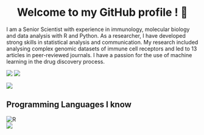 <h1 align="center"> Welcome to my GitHub profile ! 👋</h1>

I am a Senior Scientist with experience in immunology, molecular biology and data analysis with R and Python. As a researcher, I have developed strong skills in statistical analysis and communication. My research included analysing complex genomic datasets of immune cell receptors and led to 13 articles in peer-reviewed journals. I have a passion for the use of machine learning in the drug discovery process.

[![](https://img.shields.io/badge/linkedin-%230077B5.svg?&style=flat&logo=linkedin&logoColor=white)](https://www.linkedin.com/in/william-guesdon/)
[![](https://img.shields.io/badge/Kaggle-%2312100E.svg?&style=flat&logo=kaggle&logoColor=white)](https://www.kaggle.com/wguesdon)

[![](https://img.shields.io/badge/Email-wguesdon%40gmail.com-blue)](mailto:wguesdon@gmail.com)

<h2> Programming Languages I know </h2>
<div>
<img src="<img alt="Python" src="https://img.shields.io/badge/python%20-%2314354C.svg?&style=for-the-badge&logo=python&logoColor=white/>
<img src="<img alt="R" src="https://img.shields.io/badge/r-%23276DC3.svg?&style=for-the-badge&logo=r&logoColor=white"/>

<div>
<div>
<div>
<img align='center' src="https://github-readme-stats.vercel.app/api?username=wguesdon&show_icons=true">
